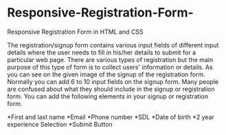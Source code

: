 # Responsive-Registration-Form-
Responsive Registration Form in HTML and CSS

The registration/signup form contains various input fields of different input details where the user needs to fill in his/her details to submit for a particular web page. There are various types of registration but the main purpose of this type of form is to collect users' information or details.
As you can see on the given image of the signup of the registration form. Normally you can add 6 to 10 input fields on the signup form. Many people are confused about what they should include in the signup or registration form. You can add the following elements in your signup or registration form.

*First and last name
*Email
*Phone number
*SDL
*Date of birth
*2 year experience Selection
*Submit Button
